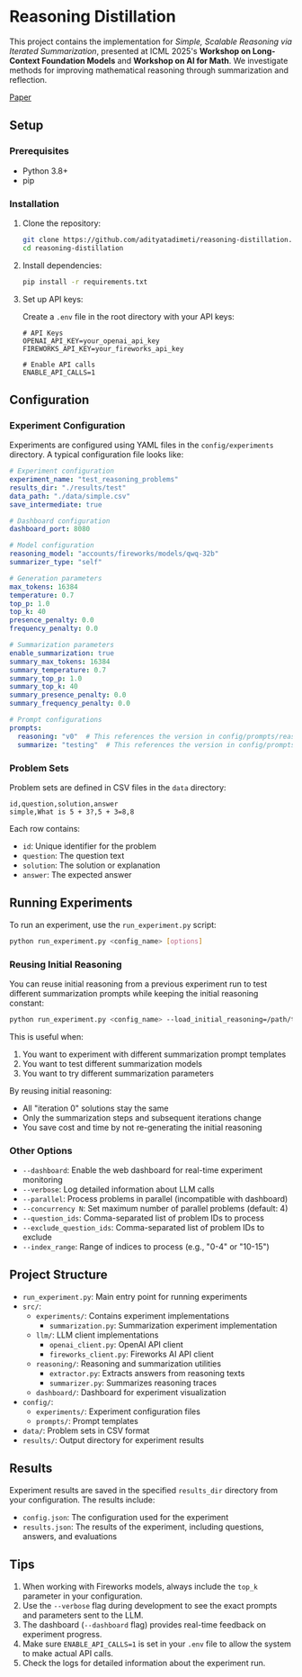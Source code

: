 # Reasoning Distillation

This project contains the implementation for *Simple, Scalable Reasoning via Iterated Summarization*, presented at ICML 2025's **Workshop on Long-Context Foundation Models** and **Workshop on AI for Math**. We investigate methods for improving mathematical reasoning through summarization and reflection. 

[Paper](https://openreview.net/pdf?id=uhZLKclfGB)

## Setup

### Prerequisites

- Python 3.8+
- pip

### Installation

1. Clone the repository:
   ```bash
   git clone https://github.com/adityatadimeti/reasoning-distillation.git
   cd reasoning-distillation
   ```

2. Install dependencies:
   ```bash
   pip install -r requirements.txt
   ```

3. Set up API keys:
   
   Create a `.env` file in the root directory with your API keys:
   ```
   # API Keys
   OPENAI_API_KEY=your_openai_api_key
   FIREWORKS_API_KEY=your_fireworks_api_key
   
   # Enable API calls
   ENABLE_API_CALLS=1
   ```

## Configuration

### Experiment Configuration

Experiments are configured using YAML files in the `config/experiments` directory. A typical configuration file looks like:

```yaml
# Experiment configuration
experiment_name: "test_reasoning_problems"
results_dir: "./results/test"
data_path: "./data/simple.csv"
save_intermediate: true

# Dashboard configuration
dashboard_port: 8080

# Model configuration
reasoning_model: "accounts/fireworks/models/qwq-32b"
summarizer_type: "self"

# Generation parameters
max_tokens: 16384
temperature: 0.7
top_p: 1.0
top_k: 40
presence_penalty: 0.0
frequency_penalty: 0.0

# Summarization parameters
enable_summarization: true
summary_max_tokens: 16384
summary_temperature: 0.7
summary_top_p: 1.0
summary_top_k: 40
summary_presence_penalty: 0.0
summary_frequency_penalty: 0.0

# Prompt configurations
prompts:
  reasoning: "v0"  # This references the version in config/prompts/reasoning.yaml
  summarize: "testing"  # This references the version in config/prompts/summarize.yaml
```

### Problem Sets

Problem sets are defined in CSV files in the `data` directory:

```csv
id,question,solution,answer
simple,What is 5 + 3?,5 + 3=8,8
```

Each row contains:
- `id`: Unique identifier for the problem
- `question`: The question text
- `solution`: The solution or explanation
- `answer`: The expected answer

## Running Experiments

To run an experiment, use the `run_experiment.py` script:

```bash
python run_experiment.py <config_name> [options]
```

### Reusing Initial Reasoning

You can reuse initial reasoning from a previous experiment run to test different summarization prompts while keeping the initial reasoning constant:

```bash
python run_experiment.py <config_name> --load_initial_reasoning=/path/to/previous_results.json
```

This is useful when:
1. You want to experiment with different summarization prompt templates
2. You want to test different summarization models
3. You want to try different summarization parameters

By reusing initial reasoning:
- All "iteration 0" solutions stay the same
- Only the summarization steps and subsequent iterations change
- You save cost and time by not re-generating the initial reasoning

### Other Options

- `--dashboard`: Enable the web dashboard for real-time experiment monitoring
- `--verbose`: Log detailed information about LLM calls
- `--parallel`: Process problems in parallel (incompatible with dashboard)
- `--concurrency N`: Set maximum number of parallel problems (default: 4) 
- `--question_ids`: Comma-separated list of problem IDs to process
- `--exclude_question_ids`: Comma-separated list of problem IDs to exclude
- `--index_range`: Range of indices to process (e.g., "0-4" or "10-15")

## Project Structure

- `run_experiment.py`: Main entry point for running experiments
- `src/`:
  - `experiments/`: Contains experiment implementations
    - `summarization.py`: Summarization experiment implementation
  - `llm/`: LLM client implementations
    - `openai_client.py`: OpenAI API client
    - `fireworks_client.py`: Fireworks AI API client
  - `reasoning/`: Reasoning and summarization utilities
    - `extractor.py`: Extracts answers from reasoning texts
    - `summarizer.py`: Summarizes reasoning traces
  - `dashboard/`: Dashboard for experiment visualization
- `config/`:
  - `experiments/`: Experiment configuration files
  - `prompts/`: Prompt templates
- `data/`: Problem sets in CSV format
- `results/`: Output directory for experiment results

## Results

Experiment results are saved in the specified `results_dir` directory from your configuration. The results include:

- `config.json`: The configuration used for the experiment
- `results.json`: The results of the experiment, including questions, answers, and evaluations

## Tips

1. When working with Fireworks models, always include the `top_k` parameter in your configuration.
2. Use the `--verbose` flag during development to see the exact prompts and parameters sent to the LLM.
3. The dashboard (`--dashboard` flag) provides real-time feedback on experiment progress.
4. Make sure `ENABLE_API_CALLS=1` is set in your `.env` file to allow the system to make actual API calls.
5. Check the logs for detailed information about the experiment run.
